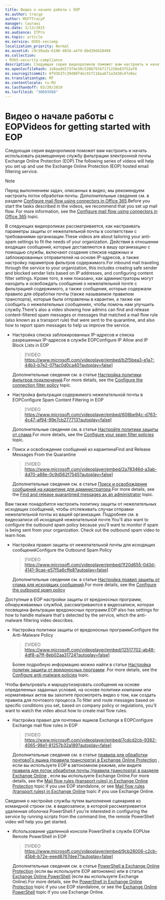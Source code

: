 ```yaml
---
title: Видео о начале работы с EOP
ms.author: tracyp
author: MSFTTracyP
manager: laurawi
ms.date: 3/13/2015
ms.audience: ITPro
ms.topic: article
ms.service: O365-seccomp
localization_priority: Normal
ms.assetid: c9c39ada-6100-4034-a479-8bd39d428498
ms.collection:
- M365-security-compliance
description: Следующая серия видеороликов поможет вам настроить и начать использовать размещенную службу фильтрации электронной почты Exchange Online Protection (EOP).
ms.openlocfilehash: 1e8aadd173f4e30c528679347171230e83752af0
ms.sourcegitcommit: 0f93b37c39d807dec91f118aa671a3430c47a9ac
ms.translationtype: MT
ms.contentlocale: ru-RU
ms.lasthandoff: 03/20/2019
ms.locfileid: "30693568"
---
```

# <a name="videos-for-getting-started-with-eop"></a><span data-ttu-id="f3c6a-103">Видео о начале работы с EOP</span><span class="sxs-lookup"><span data-stu-id="f3c6a-103">Videos for getting started with EOP</span></span>

<span data-ttu-id="f3c6a-104">Следующая серия видеороликов поможет вам настроить и начать использовать размещенную службу фильтрации электронной почты Exchange Online Protection (EOP).</span><span class="sxs-lookup"><span data-stu-id="f3c6a-104">The following series of videos will help you set up and use the Exchange Online Protection (EOP) hosted email filtering service.</span></span>
  
> [!NOTE]
> <span data-ttu-id="f3c6a-p101">Перед выполнением задач, описанных в видео, мы рекомендуем настроить поток обработки почты. Дополнительные сведения см. в разделе [Configure mail flow using connectors in Office 365](http://technet.microsoft.com/library/854b5a50-4462-4836-a092-37e208d29624.aspx).</span><span class="sxs-lookup"><span data-stu-id="f3c6a-p101">Before you start the tasks described in the videos, we recommend that you set up mail flow. For more information, see the [Configure mail flow using connectors in Office 365](http://technet.microsoft.com/library/854b5a50-4462-4836-a092-37e208d29624.aspx) topic.</span></span> 
  
<span data-ttu-id="f3c6a-107">В следующих видеороликах рассматривается, как настраивать параметры защиты от нежелательной почты в соответствии с требованиями организации.</span><span class="sxs-lookup"><span data-stu-id="f3c6a-107">These videos are about tailoring your anti-spam settings to fit the needs of your organization.</span></span> <span data-ttu-id="f3c6a-108">Действия в отношении входящих сообщений, которые доставляются в вашу организацию с помощью службы, включают создание списков надежных и заблокированных отправителей на основе IP-адресов, а также настройку параметров фильтров содержимого.</span><span class="sxs-lookup"><span data-stu-id="f3c6a-108">For inbound mail traveling through the service to your organization, this includes creating safe sender and blocked sender lists based on IP addresses, and configuring content filter settings.</span></span> <span data-ttu-id="f3c6a-109">Кроме того, в нем показано, как администраторы могут находить и освобождать сообщения о нежелательной почте с фильтрацией содержимого, а также сообщения, которые содержали правило для обработки почты (также называемое правилом транспорта), которые были отправлены в карантин, а также как сообщить о нежелательных сообщениях, чтобы помочь нам улучшить службу.</span><span class="sxs-lookup"><span data-stu-id="f3c6a-109">There's also a video showing how admins can find and release content-filtered spam messages or messages that matched a mail flow rule (also known as a transport rule) that were sent to the quarantine, and also how to report spam messages to help us improve the service.</span></span>
  
- <span data-ttu-id="f3c6a-110">Настройка списка заблокированных IP-адресов и списка разрешенных IP-адресов в службе EOP</span><span class="sxs-lookup"><span data-stu-id="f3c6a-110">Configure IP Allow and IP Block Lists in EOP</span></span>
    > [!VIDEO https://www.microsoft.com/videoplayer/embed/b2f5bea3-e1a7-44b3-b7e2-07fac0d0ca40?autoplay=false]
  
    <span data-ttu-id="f3c6a-111">Дополнительные сведения см. в статье [Настройка политики фильтров подключений](../configure-the-connection-filter-policy.md).</span><span class="sxs-lookup"><span data-stu-id="f3c6a-111">For more details, see the [Configure the connection filter policy](../configure-the-connection-filter-policy.md) topic.</span></span> 
    
- <span data-ttu-id="f3c6a-112">Настройка фильтрация содержимого нежелательной почты в EOP</span><span class="sxs-lookup"><span data-stu-id="f3c6a-112">Configure Spam Content Filtering in EOP</span></span>
    > [!VIDEO https://www.microsoft.com/videoplayer/embed/608be94c-d763-4c47-af94-99e7cb277713?autoplay=false]
  
    <span data-ttu-id="f3c6a-113">Дополнительные сведения см. в статье [Настройте политики защиты от спама](../configure-your-spam-filter-policies.md).</span><span class="sxs-lookup"><span data-stu-id="f3c6a-113">For more details, see the [Configure your spam filter policies](../configure-your-spam-filter-policies.md) topic.</span></span> 
    
- <span data-ttu-id="f3c6a-114">Поиск и освобождение сообщений из карантина</span><span class="sxs-lookup"><span data-stu-id="f3c6a-114">Find and Release Messages From the Quarantine</span></span>
    > [!VIDEO https://www.microsoft.com/videoplayer/embed/2a78346d-a3ab-4d70-a88e-0c9d562f7545?autoplay=false]
  
    <span data-ttu-id="f3c6a-115">Дополнительные сведения см. в статье [Поиск и освобождение сообщений на карантине для администратора](../find-and-release-quarantined-messages-as-an-administrator.md).</span><span class="sxs-lookup"><span data-stu-id="f3c6a-115">For more details, see the [Find and release quarantined messages as an administrator](../find-and-release-quarantined-messages-as-an-administrator.md) topic.</span></span> 
    
<span data-ttu-id="f3c6a-p103">Вам также понадобится настроить политику защиты от нежелательных исходящих сообщений, чтобы отслеживать случаи отправки нежелательной почты из вашей организации. Подробнее см. в видеозаписи об исходящей нежелательной почте.</span><span class="sxs-lookup"><span data-stu-id="f3c6a-p103">You'll also want to configure the outbound spam policy because you'll want to monitor if spam is being sent from your organization. Check out the outbound spam video to learn how.</span></span>
  
- <span data-ttu-id="f3c6a-118">Настройка правил защиты от нежелательной почты для исходящих сообщений</span><span class="sxs-lookup"><span data-stu-id="f3c6a-118">Configure the Outbound Spam Policy</span></span>
    > [!VIDEO https://www.microsoft.com/videoplayer/embed/1f20d655-0d3d-4141-9cae-e57f5a6cffe8?autoplay=false]
  
    <span data-ttu-id="f3c6a-119">Дополнительные сведения см. в статье [Настройка правил защиты от спама для исходящих сообщений](../configure-the-outbound-spam-policy.md).</span><span class="sxs-lookup"><span data-stu-id="f3c6a-119">For more details, see the [Configure the outbound spam policy](../configure-the-outbound-spam-policy.md)</span></span>
    
<span data-ttu-id="f3c6a-120">Доступные в EOP настройки защиты от вредоносных программ, обнаруживаемых службой, рассматриваются в видеозаписи, которая посвящена фильтрации вредоносных программ.</span><span class="sxs-lookup"><span data-stu-id="f3c6a-120">EOP also has settings for how to handle malware that's detected by the service, which the anti-malware filtering video describes.</span></span>
  
- <span data-ttu-id="f3c6a-121">Настройка политики защиты от вредоносных программ</span><span class="sxs-lookup"><span data-stu-id="f3c6a-121">Configure the Anti-Malware Policy</span></span>
    > [!VIDEO https://www.microsoft.com/videoplayer/embed/12517702-ab48-4df8-a7ff-8eb02aa31724?autoplay=false]
  
    <span data-ttu-id="f3c6a-122">Более подробную информацию можно найти в статье [Настройка политик защиты от вредоносных программ](../configure-anti-malware-policies.md) .</span><span class="sxs-lookup"><span data-stu-id="f3c6a-122">For more details, see the [Configure anti-malware policies](../configure-anti-malware-policies.md) topic.</span></span> 
    
<span data-ttu-id="f3c6a-123">Чтобы фильтровать и маршрутизировать сообщения на основе определенных заданных условий, на основе политики компании или нормативных актов вы захотите просмотреть видео о том, как создать правила для почтового процесса.</span><span class="sxs-lookup"><span data-stu-id="f3c6a-123">To filter and route messages based on specific conditions you set, based on company policy or regulations, you'll want to watch the video about how to create mail flow rules.</span></span>
  
- <span data-ttu-id="f3c6a-124">Настройка правил для почтовых ящиков Exchange в EOP</span><span class="sxs-lookup"><span data-stu-id="f3c6a-124">Configure Exchange mail flow rules in EOP</span></span>
    > [!VIDEO https://www.microsoft.com/videoplayer/embed/7cdcd2cb-9382-4065-98e1-81257b32a189?autoplay=false]
  
    <span data-ttu-id="f3c6a-125">Дополнительные сведения см. в статье [правила для обработки почтовоГо ящика (правила транспорта) в Exchange Online Protection](mail-flow-rules-transport-rules-0.md) , если вы используете EOP в автономном режиме, или видите [правила для поток обработки почты (правила транспорта) в разделе Exchange Online](http://technet.microsoft.com/library/743bd525-0ca2-426d-b76c-b4a052bc8886.aspx) , если вы используете Exchange Online.</span><span class="sxs-lookup"><span data-stu-id="f3c6a-125">For more details, see the [Mail flow rules (transport rules) in Exchange Online Protection](mail-flow-rules-transport-rules-0.md) topic if you use EOP standalone, or see [Mail flow rules (transport rules) in Exchange Online](http://technet.microsoft.com/library/743bd525-0ca2-426d-b76c-b4a052bc8886.aspx) topic if you use Exchange Online.</span></span>
    
<span data-ttu-id="f3c6a-126">Сведения о настройке службы путем выполнения сценариев из командной строки см. в видеозаписи, в которой рассматривается удаленная оболочка PowerShell.</span><span class="sxs-lookup"><span data-stu-id="f3c6a-126">f you're interested in configuring the service by running scripts from the command line, the remote PowerShell video will help you get started.</span></span>
  
- <span data-ttu-id="f3c6a-127">Использование удаленной консоли PowerShell в службе EOP</span><span class="sxs-lookup"><span data-stu-id="f3c6a-127">Use Remote PowerShell in EOP</span></span>
    > [!VIDEO https://www.microsoft.com/videoplayer/embed/9cb28006-c2cb-45b6-b72e-eeed8767dee7?autoplay=false]
  
    <span data-ttu-id="f3c6a-128">Дополнительные сведения см. в статье [PowerShell в Exchange Online Protection](http://technet.microsoft.com/library/f7918a88-774a-405e-945b-bc2f5ee9f748.aspx) (если вы используете EOP автономно) или в статье [Exchange Online PowerShell](http://technet.microsoft.com/library/1cb603b0-2961-4afe-b879-b048fe0f64a2.aspx) (если вы используете Exchange Online).</span><span class="sxs-lookup"><span data-stu-id="f3c6a-128">For more details, see the [PowerShell in Exchange Online Protection](http://technet.microsoft.com/library/f7918a88-774a-405e-945b-bc2f5ee9f748.aspx) topic if you use EOP standalone, or see the [Exchange Online PowerShell](http://technet.microsoft.com/library/1cb603b0-2961-4afe-b879-b048fe0f64a2.aspx) topic if you use Exchange Online.</span></span> 
    

